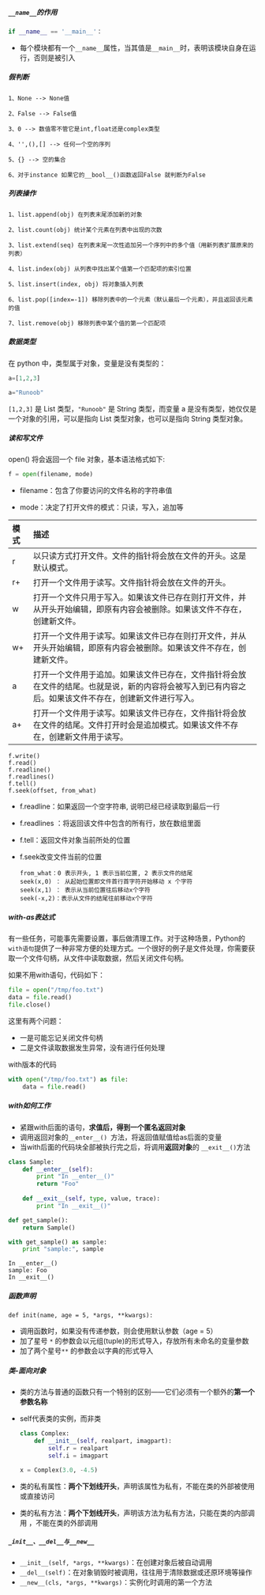 ##### `__name__`的作用

```python
if __name__ == '__main__'：
```

- 每个模块都有一个`__name__`属性，当其值是`__main__`时，表明该模块自身在运行，否则是被引入



##### 假判断

```
1、None --> None值

2、False --> False值

3、0 --> 数值零不管它是int,float还是complex类型

4、'',(),[] --> 任何一个空的序列

5、{} --> 空的集合

6、对于instance 如果它的__bool__()函数返回False 就判断为False
```



##### 列表操作

```
1、list.append(obj) 在列表末尾添加新的对象

2、list.count(obj) 统计某个元素在列表中出现的次数

3、list.extend(seq) 在列表末尾一次性追加另一个序列中的多个值（用新列表扩展原来的列表）

4、list.index(obj) 从列表中找出某个值第一个匹配项的索引位置

5、list.insert(index, obj) 将对象插入列表

6、list.pop([index=-1]) 移除列表中的一个元素（默认最后一个元素），并且返回该元素的值

7、list.remove(obj) 移除列表中某个值的第一个匹配项
```



##### 数据类型

在 python 中，类型属于对象，变量是没有类型的：

```python
a=[1,2,3]

a="Runoob"
```

`[1,2,3]` 是 List 类型，`"Runoob"` 是 String 类型，而变量 a 是没有类型，她仅仅是一个对象的引用，可以是指向 List 类型对象，也可以是指向 String 类型对象。



##### 读和写文件

open() 将会返回一个 file 对象，基本语法格式如下:

```python
f = open(filename, mode)
```

- filename：包含了你要访问的文件名称的字符串值

- mode：决定了打开文件的模式：只读，写入，追加等


| 模式 | 描述                                                         |
| :--- | :----------------------------------------------------------- |
| r    | 以只读方式打开文件。文件的指针将会放在文件的开头。这是默认模式。 |
| r+   | 打开一个文件用于读写。文件指针将会放在文件的开头。           |
| w    | 打开一个文件只用于写入。如果该文件已存在则打开文件，并从开头开始编辑，即原有内容会被删除。如果该文件不存在，创建新文件。 |
| w+   | 打开一个文件用于读写。如果该文件已存在则打开文件，并从开头开始编辑，即原有内容会被删除。如果该文件不存在，创建新文件。 |
| a    | 打开一个文件用于追加。如果该文件已存在，文件指针将会放在文件的结尾。也就是说，新的内容将会被写入到已有内容之后。如果该文件不存在，创建新文件进行写入。 |
| a+   | 打开一个文件用于读写。如果该文件已存在，文件指针将会放在文件的结尾。文件打开时会是追加模式。如果该文件不存在，创建新文件用于读写。 |

```
f.write()
f.read()
f.readline()
f.readlines()
f.tell()
f.seek(offset, from_what) 
```

- f.readline：如果返回一个空字符串, 说明已经已经读取到最后一行

- f.readlines ：将返回该文件中包含的所有行，放在数组里面

- f.tell：返回文件对象当前所处的位置

- f.seek改变文件当前的位置

  ```
  from_what：0 表示开头, 1 表示当前位置, 2 表示文件的结尾
  seek(x,0) ： 从起始位置即文件首行首字符开始移动 x 个字符
  seek(x,1) ： 表示从当前位置往后移动x个字符
  seek(-x,2)：表示从文件的结尾往前移动x个字符
  ```



##### with-as表达式

有一些任务，可能事先需要设置，事后做清理工作。对于这种场景，Python的`with语句`提供了一种非常方便的处理方式。一个很好的例子是文件处理，你需要获取一个文件句柄，从文件中读取数据，然后关闭文件句柄。

如果不用with语句，代码如下：

```python
file = open("/tmp/foo.txt")
data = file.read()
file.close()
```

这里有两个问题：

- 一是可能忘记关闭文件句柄
- 二是文件读取数据发生异常，没有进行任何处理

with版本的代码

```python
with open("/tmp/foo.txt") as file:
    data = file.read()
```



##### with如何工作

- 紧跟with后面的语句，**求值后，得到一个匿名返回对象**
-  调用返回对象的`__enter__() `方法，将返回值赋值给as后面的变量
- 当with后面的代码块全部被执行完之后，将调用**返回对象**的 `__exit__()`方法

```python
class Sample:
    def __enter__(self):
        print "In __enter__()"
        return "Foo"
    
    def __exit__(self, type, value, trace):
        print "In __exit__()"

def get_sample():
    return Sample()

with get_sample() as sample:
    print "sample:", sample
```

```
In __enter__()
sample: Foo
In __exit__()
```



##### 函数声明

```
def init(name, age = 5, *args, **kwargs):
```

- 调用函数时，如果没有传递参数，则会使用默认参数（age = 5）
- 加了星号 `*` 的参数会以元组(tuple)的形式导入，存放所有未命名的变量参数
- 加了两个星号`**` 的参数会以字典的形式导入



##### 类-面向对象

- 类的方法与普通的函数只有一个特别的区别——它们必须有一个额外的**第一个参数名称**

- self代表类的实例，而非类

  ```python
  class Complex:
      def __init__(self, realpart, imagpart):
          self.r = realpart
          self.i = imagpart
  
  x = Complex(3.0, -4.5)
  ```

- 类的私有属性：**两个下划线开头**，声明该属性为私有，不能在类的外部被使用或直接访问
- 类的私有方法：**两个下划线开头**，声明该方法为私有方法，只能在类的内部调用 ，不能在类的外部调用



##### `_init__、__del__与__new__`

- `__init__(self, *args, **kwargs)`：在创建对象后被自动调用
- `__del__(self)`：在对象销毁时被调用，往往用于清除数据或还原环境等操作
- `__new__(cls, *args, **kwargs)`：实例化时调用的第一个方法

